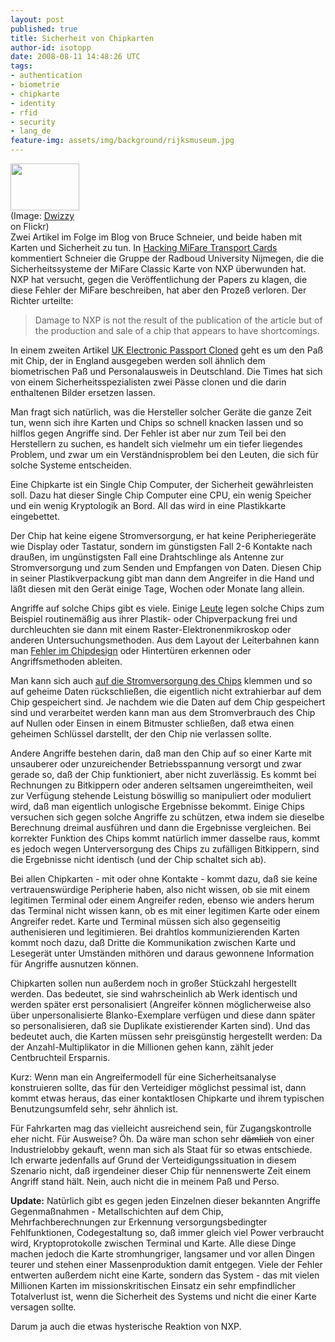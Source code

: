 ```yaml
---
layout: post
published: true
title: Sicherheit von Chipkarten
author-id: isotopp
date: 2008-08-11 14:48:26 UTC
tags:
- authentication
- biometrie
- chipkarte
- identity
- rfid
- security
- lang_de
feature-img: assets/img/background/rijksmuseum.jpg
---
```

<div class="serendipity_imageComment_right" style="width: 110px"><div class="serendipity_imageComment_img"><a class='serendipity_image_link' href='http://flickr.com/photos/dwizzy/412531283/'><!-- s9ymdb:4787 --><img class="serendipity_image_right" width="110" height="75"  src="/uploads/chipkarte.serendipityThumb.jpg" alt="" /></a></div><div class="serendipity_imageComment_txt">(Image: <a href="http://flickr.com/photos/dwizzy/412531283/">Dwizzy</a> on Flickr)</div></div> Zwei Artikel im Folge im Blog von Bruce Schneier, und beide haben mit Karten und Sicherheit zu tun. In <a href="http://www.schneier.com/blog/archives/2008/08/hacking_mifare.html">Hacking MiFare Transport Cards</a> kommentiert Schneier die Gruppe der Radboud University Nijmegen, die die Sicherheitssysteme der MiFare Classic Karte von NXP überwunden hat. NXP hat versucht, gegen die Veröffentlichung der Papers zu klagen, die diese Fehler der MiFare beschreiben, hat aber den Prozeß verloren. Der Richter urteilte: <blockquote>Damage to NXP is not the result of the publication of the article but of the production and sale of a chip that appears to have shortcomings.</blockquote>

In einem zweiten Artikel <a href="http://www.schneier.com/blog/archives/2008/08/uk_electronic_p.html">UK Electronic Passport Cloned</a> geht es um den Paß mit Chip, der in England ausgegeben werden soll ähnlich dem biometrischen Paß und Personalausweis in Deutschland. Die Times hat sich von einem Sicherheitsspezialisten zwei Pässe clonen und die darin enthaltenen Bilder ersetzen lassen.

Man fragt sich natürlich, was die Hersteller solcher Geräte die ganze Zeit tun, wenn sich ihre Karten und Chips so schnell knacken lassen und so hilflos gegen Angriffe sind. Der Fehler ist aber nur zum Teil bei den Herstellern zu suchen, es handelt sich vielmehr um ein tiefer liegendes Problem, und zwar um ein Verständnisproblem bei den Leuten, die sich für solche Systeme entscheiden.



Eine Chipkarte ist ein Single Chip Computer, der Sicherheit gewährleisten soll. Dazu hat  dieser Single Chip Computer eine CPU, ein wenig Speicher und ein wenig Kryptologik an Bord. All das wird in eine Plastikkarte eingebettet.

Der Chip hat keine eigene Stromversorgung, er hat keine Peripheriegeräte wie Display oder Tastatur, sondern im günstigsten Fall 2-6 Kontakte nach draußen, im ungünstigsten Fall eine Drahtschlinge als Antenne zur Stromversorgung und zum Senden und Empfangen von Daten. Diesen Chip in seiner Plastikverpackung gibt man dann dem Angreifer in die Hand und läßt diesen mit den Gerät einige Tage, Wochen oder Monate lang allein.

Angriffe auf solche Chips gibt es viele. Einige <a href="http://www.flylogic.net/blog/?p=26">Leute</a> legen solche Chips zum Beispiel routinemäßig aus ihrer Plastik- oder Chipverpackung frei und durchleuchten sie dann mit einem Raster-Elektronenmikroskop oder anderen Untersuchungsmethoden. Aus dem Layout der Leiterbahnen kann man <a href="http://www.flylogic.net/blog/?p=25">Fehler im Chipdesign</a> oder Hintertüren erkennen oder Angriffsmethoden ableiten.

Man kann sich auch <a href="http://www.rfidguardian.org/index.php/Differential_Power_Analysis">auf die Stromversorgung des Chips</a> klemmen und so auf geheime Daten rückschließen, die eigentlich nicht extrahierbar auf dem Chip gespeichert sind. Je nachdem wie die Daten auf dem Chip gespeichert sind und verarbeitet werden kann man aus dem Stromverbrauch des Chip auf Nullen oder Einsen in einem Bitmuster schließen, daß etwa einen geheimen Schlüssel darstellt, der den Chip nie verlassen sollte.

Andere Angriffe bestehen darin, daß man den Chip auf so einer Karte mit unsauberer oder unzureichender Betriebsspannung versorgt und zwar gerade so, daß der Chip funktioniert, aber nicht zuverlässig. Es kommt bei Rechnungen zu Bitkippern oder anderen seltsamen ungereimtheiten, weil zur Verfügung stehende Leistung böswillig so manipuliert oder moduliert wird, daß man eigentlich unlogische Ergebnisse bekommt. Einige Chips versuchen sich gegen solche Angriffe zu schützen, etwa indem sie dieselbe Berechnung dreimal ausführen und dann die Ergebnisse vergleichen. Bei korrekter Funktion des Chips kommt natürlich immer dasselbe raus, kommt es jedoch wegen Unterversorgung des Chips zu zufälligen Bitkippern, sind die Ergebnisse nicht identisch (und der Chip schaltet sich ab).

Bei allen Chipkarten - mit oder ohne Kontakte - kommt dazu, daß sie keine vertrauenswürdige Peripherie haben, also nicht wissen, ob sie mit einem legitimen Terminal oder einem Angreifer reden, ebenso wie anders herum das Terminal nicht wissen kann, ob es mit einer legitimen Karte oder einem Angreifer redet. Karte und Terminal müssen sich also gegenseitig authenisieren und legitimieren. Bei drahtlos kommunizierenden Karten kommt noch dazu, daß Dritte die Kommunikation zwischen Karte und Lesegerät unter Umständen mithören und daraus gewonnene Information für Angriffe ausnutzen können.

Chipkarten sollen nun außerdem noch in großer Stückzahl hergestellt werden. Das bedeutet, sie sind wahrscheinlich ab Werk identisch und werden später erst personalisiert (Angreifer können möglicherweise also über unpersonalisierte Blanko-Exemplare verfügen und diese dann später so personalisieren, daß sie Duplikate existierender Karten sind). Und das bedeutet auch, die Karten müssen sehr preisgünstig hergestellt werden: Da der Anzahl-Multiplikator in die Millionen gehen kann, zählt jeder Centbruchteil Ersparnis.

Kurz: Wenn man ein Angreifermodell für eine Sicherheitsanalyse konstruieren sollte, das für den Verteidiger möglichst pessimal ist, dann kommt etwas heraus, das einer kontaktlosen Chipkarte und ihrem typischen Benutzungsumfeld sehr, sehr ähnlich ist.

Für Fahrkarten mag das vielleicht ausreichend sein, für Zugangskontrolle eher nicht. Für Ausweise? Öh. Da wäre man schon sehr <strike>dämlich</strike> von einer Industrielobby gekauft, wenn man sich als Staat für so etwas entschiede. Ich erwarte jedenfalls auf Grund der Verteidigungssituation in diesem Szenario nicht, daß irgendeiner dieser Chip für nennenswerte Zeit einem Angriff stand hält. Nein, auch nicht die in meinem Paß und Perso.

<b>Update:</b> Natürlich gibt es gegen jeden Einzelnen dieser bekannten Angriffe Gegenmaßnahmen - Metallschichten auf dem Chip, Mehrfachberechnungen zur Erkennung versorgungsbedingter Fehlfunktionen, Codegestaltung so, daß immer gleich viel Power verbraucht wird, Kryptoprotokolle zwischen Terminal und Karte. Alle diese Dinge machen jedoch die Karte stromhungriger, langsamer und vor allen Dingen teurer und stehen einer Massenproduktion damit entgegen. Viele der Fehler entwerten außerdem nicht eine Karte, sondern das System - das mit vielen Millionen Karten im missionskritischen Einsatz ein sehr empfindlicher Totalverlust ist, wenn die Sicherheit des Systems und nicht die einer Karte versagen sollte.

Darum ja auch die etwas hysterische Reaktion von NXP.
